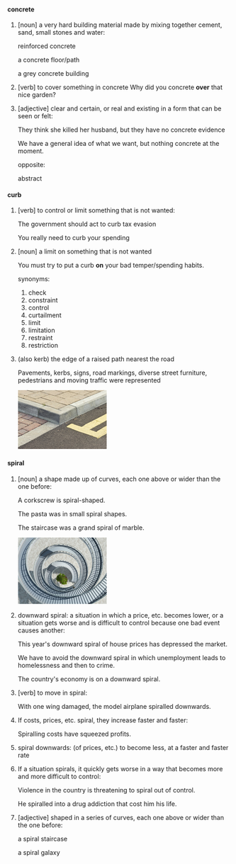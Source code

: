 #### concrete
1. [noun] a very hard building material made by mixing together cement, sand, small stones and water:
   
   reinforced concrete

   a concrete floor/path

   a grey concrete building

2. [verb] to cover something in concrete
   Why did you concrete **over** that nice garden?

3. [adjective] clear and certain, or real and existing in a form that can be seen or felt:
   
   They think she killed her husband, but they have no concrete evidence

   We have a general idea of what we want, but nothing concrete at the moment.

   opposite:

   abstract


#### curb
1. [verb] to control or limit something that is not wanted:
   
   The government should act to curb tax evasion

   You really need to curb your spending

2. [noun] a limit on something that is not wanted

   You must try to put a curb **on** your bad temper/spending habits.

   synonyms:

   1. check
   2. constraint
   3. control
   4. curtailment
   5. limit
   6. limitation
   7. restraint
   8. restriction   

3. (also kerb) the edge of a raised path nearest the road
   
   Pavements, kerbs, signs, road markings, diverse street furniture, pedestrians and moving traffic were represented

   ![](./kerb_noun_002_20119.jpg)

#### spiral

1. [noun] a shape made up of curves, each one above or wider than the one before:
   
   A corkscrew is spiral-shaped.

   The pasta was in small spiral shapes.

   The staircase was a grand spiral of marble.

   ![](./spiral_noun_002_35205.jpg)

2. downward spiral: a situation in which a price, etc. becomes lower, or a situation gets worse and is difficult to control because one bad event causes another:
   
   This year's downward spiral of house prices has depressed the market.

   We have to avoid the downward spiral in which unemployment leads to homelessness and then to crime.

   The country's economy is on a downward spiral.


3. [verb] to move in spiral:
   
   With one wing damaged, the model airplane spiralled downwards.

4. If costs, prices, etc. spiral, they increase faster and faster:

   Spiralling costs have squeezed profits.

5. spiral downwards: (of prices, etc.) to become less, at a faster and faster rate

6. If a situation spirals, it quickly gets worse in a way that becomes more and more difficult to control:

   Violence in the country is threatening to spiral out of control.

   He spiralled into a drug addiction that cost him his life.

7. [adjective] shaped in a series of curves, each one above or wider than the one before:
   
   a spiral staircase

   a spiral galaxy
   

